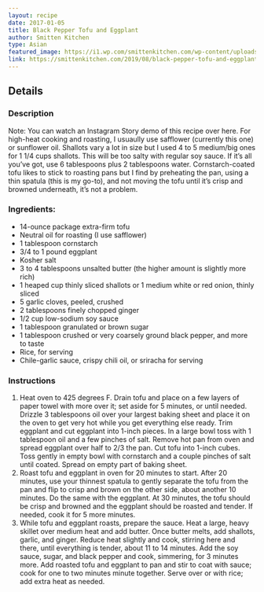 ```yaml
---
layout: recipe
date: 2017-01-05
title: Black Pepper Tofu and Eggplant
author: Smitten Kitchen
type: Asian
featured_image: https://i1.wp.com/smittenkitchen.com/wp-content/uploads//2019/08/black-pepper-tofu-and-eggplant-1.jpg?fit=750%2C500&ssl=1
link: https://smittenkitchen.com/2019/08/black-pepper-tofu-and-eggplant/
---
```

## Details
### Description

Note: You can watch an Instagram Story demo of this recipe over here.
For high-heat cooking and roasting, I usuaully use safflower (currently this one) or sunflower oil. Shallots vary a lot in size but I used 4 to 5 medium/big ones for 1 1/4 cups shallots. This will be too salty with regular soy sauce. If it’s all you’ve got, use 6 tablespoons plus 2 tablespoons water. Cornstarch-coated tofu likes to stick to roasting pans but I find by preheating the pan, using a thin spatula (this is my go-to), and not moving the tofu until it’s crisp and browned underneath, it’s not a problem.

### Ingredients:
* 14-ounce package extra-firm tofu
* Neutral oil for roasting (I use safflower)
* 1 tablespoon cornstarch
* 3/4 to 1 pound eggplant
* Kosher salt
* 3 to 4 tablespoons unsalted butter (the higher amount is slightly more rich)
* 1 heaped cup thinly sliced shallots or 1 medium white or red onion, thinly sliced
* 5 garlic cloves, peeled, crushed
* 2 tablespoons finely chopped ginger
* 1/2 cup low-sodium soy sauce
* 1 tablespoon granulated or brown sugar
* 1 tablespoon crushed or very coarsely ground black pepper, and more to taste
* Rice, for serving
* Chile-garlic sauce, crispy chili oil, or sriracha for serving

### Instructions
1. Heat oven to 425 degrees F. Drain tofu and place on a few layers of paper towel with more over it; set aside for 5 minutes, or until needed. Drizzle 3 tablespoons oil over your largest baking sheet and place it on the oven to get very hot while you get everything else ready. Trim eggplant and cut eggplant into 1-inch pieces. In a large bowl toss with 1 tablespoon oil and a few pinches of salt. Remove hot pan from oven and spread eggplant over half to 2/3 the pan. Cut tofu into 1-inch cubes. Toss gently in empty bowl with cornstarch and a couple pinches of salt until coated. Spread on empty part of baking sheet.
1. Roast tofu and eggplant in oven for 20 minutes to start. After 20 minutes, use your thinnest spatula to gently separate the tofu from the pan and flip to crisp and brown on the other side, about another 10 minutes. Do the same with the eggplant. At 30 minutes, the tofu should be crisp and browned and the eggplant should be roasted and tender. If needed, cook it for 5 more minutes.
1. While tofu and eggplant roasts, prepare the sauce. Heat a large, heavy skillet over medium heat and add butter. Once butter melts, add shallots, garlic, and ginger. Reduce heat slightly and cook, stirring here and there, until everything is tender, about 11 to 14 minutes. Add the soy sauce, sugar, and black pepper and cook, simmering, for 3 minutes more. Add roasted tofu and eggplant to pan and stir to coat with sauce; cook for one to two minutes minute together. Serve over or with rice; add extra heat as needed.